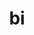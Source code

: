 ---
category: 2-letters
denotation: life
name: bi
reference_link: null
root_language: Greek
root_name: bios
title: bi
type: bound
word_sums:
- respelling: autobiography
  sum: Aut + o + Bi + o + Graph + y
- respelling: biosphere
  sum: Bi + o + Sphere
- respelling: biome
  sum: Bi + ome
- respelling: biodiversity
  sum: Bi + o + di + Verse + i + ty
- respelling: biology
  sum: Bi + o + Loge + y
---